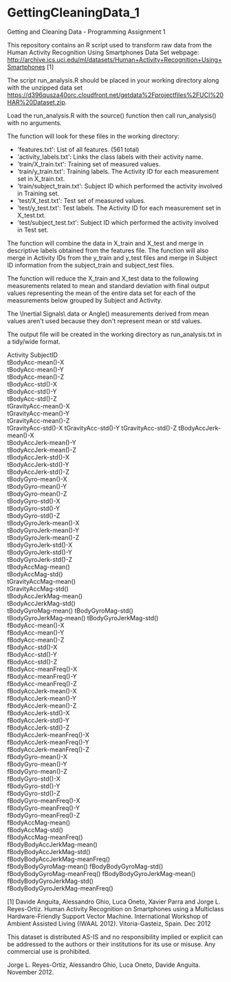 GettingCleaningData_1
=====================

Getting and Cleaning Data - Programming Assignment 1

This repository contains an R script used to transform raw data from the Human Activity Recognition Using Smartphones Data Set webpage: http://archive.ics.uci.edu/ml/datasets/Human+Activity+Recognition+Using+Smartphones [1]

The script run_analysis.R should be placed in your working directory along with the unzipped data set https://d396qusza40orc.cloudfront.net/getdata%2Fprojectfiles%2FUCI%20HAR%20Dataset.zip.

Load the run_analysis.R with the source() function then call run_analysis() with no arguments. 

The function will look for these files in the working directory:

- 'features.txt': List of all features. (561 total)
- 'activity_labels.txt': Links the class labels with their activity name.
- 'train/X_train.txt': Training set of measured values.
- 'train/y_train.txt': Training labels. The Activity ID for each measurement set in X_train.txt.
- 'train/subject_train.txt': Subject ID which performed the activity involved in Training set.
- 'test/X_test.txt': Test set of measured values.
- 'test/y_test.txt': Test labels. The Activity ID for each measurement set in X_test.txt.
- 'test/subject_test.txt': Subject ID which performed the activity involved in Test set.

The function will combine the data in X_train and X_test and merge in descriptive labels obtained from the features file. The function will also merge in Activity IDs from the y_train and y_test
files and merge in Subject ID information from the subject_train and subject_test files.

The function will reduce the X_train and X_test data to the following measurements related to mean and standard deviation with final output values
representing the mean of the entire data set  for each of the measurements below grouped by Subject and Activity. 

The \Inertial Signals\ data or Angle() measurements derived from mean values aren't used because they don't represent mean or std values. 

The output file will be created in the working directory as run_analysis.txt in a tidy/wide format.

Activity
SubjectID	
tBodyAcc-mean()-X	
tBodyAcc-mean()-Y	
tBodyAcc-mean()-Z	
tBodyAcc-std()-X	
tBodyAcc-std()-Y	
tBodyAcc-std()-Z	
tGravityAcc-mean()-X	
tGravityAcc-mean()-Y	
tGravityAcc-mean()-Z	
tGravityAcc-std()-X	
tGravityAcc-std()-Y	
tGravityAcc-std()-Z	
tBodyAccJerk-mean()-X	
tBodyAccJerk-mean()-Y	
tBodyAccJerk-mean()-Z	
tBodyAccJerk-std()-X	
tBodyAccJerk-std()-Y	
tBodyAccJerk-std()-Z	
tBodyGyro-mean()-X	
tBodyGyro-mean()-Y	
tBodyGyro-mean()-Z	
tBodyGyro-std()-X	
tBodyGyro-std()-Y	
tBodyGyro-std()-Z	
tBodyGyroJerk-mean()-X	
tBodyGyroJerk-mean()-Y	
tBodyGyroJerk-mean()-Z	
tBodyGyroJerk-std()-X	
tBodyGyroJerk-std()-Y	
tBodyGyroJerk-std()-Z	
tBodyAccMag-mean()	
tBodyAccMag-std()	
tGravityAccMag-mean()	
tGravityAccMag-std()	
tBodyAccJerkMag-mean()	
tBodyAccJerkMag-std()	
tBodyGyroMag-mean()	
tBodyGyroMag-std()	
tBodyGyroJerkMag-mean()	
tBodyGyroJerkMag-std()	
fBodyAcc-mean()-X	
fBodyAcc-mean()-Y	
fBodyAcc-mean()-Z	
fBodyAcc-std()-X	
fBodyAcc-std()-Y	
fBodyAcc-std()-Z	
fBodyAcc-meanFreq()-X	
fBodyAcc-meanFreq()-Y	
fBodyAcc-meanFreq()-Z	
fBodyAccJerk-mean()-X	
fBodyAccJerk-mean()-Y	
fBodyAccJerk-mean()-Z	
fBodyAccJerk-std()-X	
fBodyAccJerk-std()-Y	
fBodyAccJerk-std()-Z	
fBodyAccJerk-meanFreq()-X	
fBodyAccJerk-meanFreq()-Y	
fBodyAccJerk-meanFreq()-Z	
fBodyGyro-mean()-X	
fBodyGyro-mean()-Y	
fBodyGyro-mean()-Z	
fBodyGyro-std()-X	
fBodyGyro-std()-Y	
fBodyGyro-std()-Z	
fBodyGyro-meanFreq()-X	
fBodyGyro-meanFreq()-Y	
fBodyGyro-meanFreq()-Z	
fBodyAccMag-mean()	
fBodyAccMag-std()	
fBodyAccMag-meanFreq()	
fBodyBodyAccJerkMag-mean()	
fBodyBodyAccJerkMag-std()	
fBodyBodyAccJerkMag-meanFreq()	
fBodyBodyGyroMag-mean()	
fBodyBodyGyroMag-std()	
fBodyBodyGyroMag-meanFreq()	
fBodyBodyGyroJerkMag-mean()	
fBodyBodyGyroJerkMag-std()	
fBodyBodyGyroJerkMag-meanFreq()


[1] Davide Anguita, Alessandro Ghio, Luca Oneto, Xavier Parra and Jorge L. Reyes-Ortiz. Human Activity Recognition on Smartphones using a Multiclass Hardware-Friendly Support Vector Machine. International Workshop of Ambient Assisted Living (IWAAL 2012). Vitoria-Gasteiz, Spain. Dec 2012

This dataset is distributed AS-IS and no responsibility implied or explicit can be addressed to the authors or their institutions for its use or misuse. Any commercial use is prohibited.

Jorge L. Reyes-Ortiz, Alessandro Ghio, Luca Oneto, Davide Anguita. November 2012.